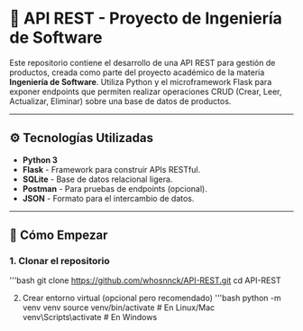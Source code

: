 # 📡 API REST - Proyecto de Ingeniería de Software

Este repositorio contiene el desarrollo de una API REST para gestión de productos, creada como parte del proyecto académico de la materia **Ingeniería de Software**. Utiliza Python y el microframework Flask para exponer endpoints que permiten realizar operaciones CRUD (Crear, Leer, Actualizar, Eliminar) sobre una base de datos de productos.

---

## ⚙️ Tecnologías Utilizadas

- **Python 3**
- **Flask** - Framework para construir APIs RESTful.
- **SQLite** - Base de datos relacional ligera.
- **Postman** - Para pruebas de endpoints (opcional).
- **JSON** - Formato para el intercambio de datos.

---

## 🚀 Cómo Empezar

### 1. Clonar el repositorio

'''bash
git clone https://github.com/whosnnck/API-REST.git
cd API-REST

2. Crear entorno virtual (opcional pero recomendado)
'''bash
python -m venv venv
source venv/bin/activate    # En Linux/Mac
venv\Scripts\activate       # En Windows

